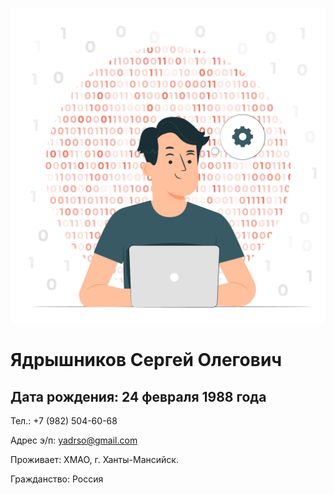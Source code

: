 ![alt text](image.png)
# Ядрышников Сергей Олегович
## Дата рождения: 24 февраля 1988 года
Тел.: +7 (982) 504-60-68

Адрес э/п: yadrso@gmail.com

Проживает: ХМАО, г. Ханты-Мансийск. 

Гражданство: Россия